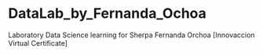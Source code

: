 # DataLab_by_Fernanda_Ochoa
Laboratory Data Science learning for Sherpa Fernanda Orchoa [Innovaccion Virtual Certificate]
